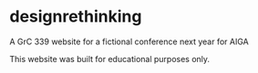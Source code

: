 # designrethinking
A GrC 339 website for a fictional conference next year for AIGA

This website was built for educational purposes only.
